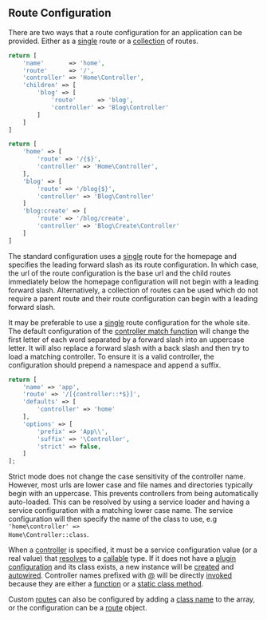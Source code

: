 ## Route Configuration
There are two ways that a route configuration for an application can be provided. Either as a [single](https://github.com/mvc5/mvc5-application/blob/master/config/route.php) route or a [collection](https://github.com/mvc5/mvc5-application/blob/master/config/route.collection.php) of routes.


```php
return [
    'name'       => 'home',
    'route'      => '/',
    'controller' => 'Home\Controller',
    'children' => [
        'blog' => [
            'route'      => 'blog',
            'controller' => 'Blog\Controller'
        ]
    ]
]
```

```php
return [
    'home' => [
        'route' => '/{$}',
        'controller' => 'Home\Controller',
    ],
    'blog' => [
        'route' => '/blog{$}',
        'controller' => 'Blog\Controller'
    ]
    'blog:create' => [
        'route' => '/blog/create',
        'controller' => 'Blog\Create\Controller'
    ]
]
```


The standard configuration uses a [single](https://github.com/mvc5/mvc5-application/blob/master/config/route.php) route for the homepage and specifies the leading forward slash as its route configuration. In which case, the url of the route configuration is the base url and the child routes immediately below the homepage configuration will not begin with a leading forward slash. Alternatively, a collection of routes can be used which do not require a parent route and their route configuration can begin with a leading forward slash.

It may be preferable to use a [single](https://github.com/mvc5/mvc5-application/blob/master/config/route.php) route configuration for the whole site. The default configuration of the [controller match function](https://github.com/mvc5/mvc5/blob/master/src/Route/Match/Controller.php#L196) will change the first letter of each word separated by a forward slash into an uppercase letter. It will also replace a forward slash with a back slash and then try to load a matching controller. To ensure it is a valid controller, the configuration should prepend a namespace and append a suffix.

```php
return [
    'name' => 'app',
    'route' => '/[{controller::*$}]',
    'defaults' => [
        'controller' => 'home'
    ],
    'options' => [
        'prefix' => 'App\\',
        'suffix' => '\Controller',
        'strict' => false,
    ]    
];
```

Strict mode does not change the case sensitivity of the controller name. However, most urls are lower case and file names and directories typically begin with an uppercase. This prevents controllers from being automatically auto-loaded. This can be resolved by using a service loader and having a service configuration with a matching lower case name. The service configuration will then specify the name of the class to use, e.g <code>'home\controller' => Home\Controller::class</code>.

When a [controller](https://github.com/mvc5/mvc5/blob/master/src/Route/Route.php#L55) is specified, it must be a service configuration value (or a real value) that [resolves](https://github.com/mvc5/mvc5/blob/master/src/Resolver/Resolver.php#L572) to a [callable](http://php.net/manual/en/language.types.callable.php) type. If it does not have a [plugin configuration](https://github.com/mvc5/mvc5/blob/master/config/service.php) and its class exists, a new instance will be [created](https://github.com/mvc5/mvc5/blob/master/src/Resolver/Build.php#L124) and [autowired](#autowiring). Controller names prefixed with [@](https://github.com/mvc5/mvc5/blob/master/src/Arg.php#L13) will be directly [invoked](https://github.com/mvc5/mvc5/blob/master/src/Resolver/Resolver.php#L394) because they are either a [function](https://github.com/mvc5/mvc5/blob/master/src/Signal.php#L36) or a [static class method](https://github.com/mvc5/mvc5/blob/master/src/Signal.php#L32).

Custom [routes](https://github.com/mvc5/mvc5/blob/master/src/Route/Route.php) can also be configured by adding a [class name](https://github.com/mvc5/mvc5/blob/master/src/Route/Route.php#L45) to the array, or the configuration can be a [route](https://github.com/mvc5/mvc5/blob/master/src/Route/Route.php) object.
